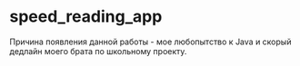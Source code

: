 # speed_reading_app
Причина появления данной работы - мое любопытство к Java и скорый дедлайн моего брата по школьному проекту.
